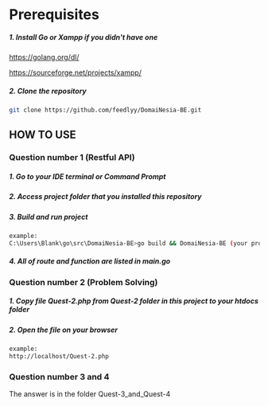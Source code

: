# Prerequisites

##### 1. Install Go or Xampp if you didn't have one

https://golang.org/dl/

https://sourceforge.net/projects/xampp/

##### 2. Clone the repository

```bash
git clone https://github.com/feedlyy/DomaiNesia-BE.git
```

## HOW TO USE

### Question number 1 (Restful API)

##### 1. Go to your IDE terminal or Command Prompt
##### 2. Access project folder that you installed this repository
##### 3. Build and run project
```bash
example:
C:\Users\Blank\go\src\DomaiNesia-BE>go build && DomaiNesia-BE (your project folder)
```
##### 4. All of route and function are listed in main.go

### Question number 2 (Problem Solving)

##### 1. Copy file Quest-2.php from Quest-2 folder in this project to your htdocs folder
##### 2. Open the file on your browser
```bash
example:
http://localhost/Quest-2.php
```

### Question number 3 and 4
The answer is in the folder Quest-3_and_Quest-4